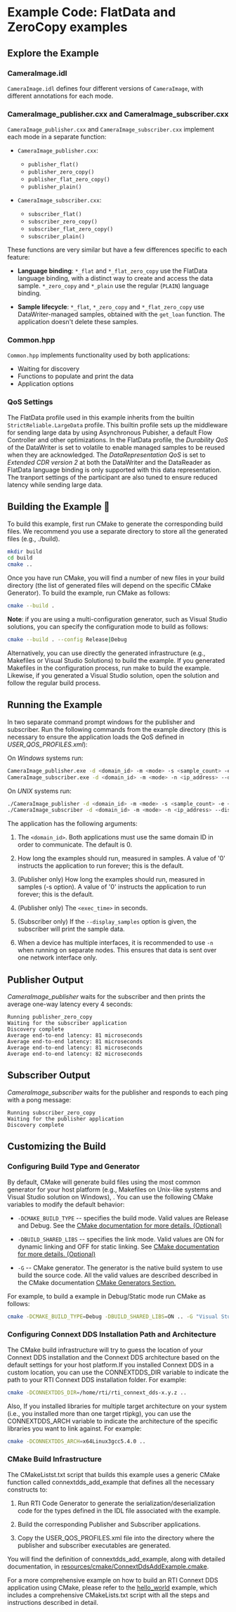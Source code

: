 # Example Code: FlatData and ZeroCopy examples

## Explore the Example

### CameraImage.idl

`CameraImage.idl` defines four different versions of `CameraImage`, with
different annotations for each mode.

### CameraImage_publisher.cxx and CameraImage_subscriber.cxx

`CameraImage_publisher.cxx` and `CameraImage_subscriber.cxx` implement each mode
in a separate function:

-   `CameraImage_publisher.cxx`:

    - `publisher_flat()`
    - `publisher_zero_copy()`
    - `publisher_flat_zero_copy()`
    - `publisher_plain()`

-   `CameraImage_subscriber.cxx`:

    - `subscriber_flat()`
    - `subscriber_zero_copy()`
    - `subscriber_flat_zero_copy()`
    - `subscriber_plain()`

These functions are very similar but have a few differences specific to each
feature:

-   **Language binding**: `*_flat` and `*_flat_zero_copy` use the FlatData
    language binding, with a distinct way to create and access the data sample.
    `*_zero_copy` and `*_plain` use the regular (`PLAIN`) language binding.

-   **Sample lifecycle**: `*_flat`, `*_zero_copy` and `*_flat_zero_copy` use
    DataWriter-managed samples, obtained with the `get_loan` function. The
    application doesn't delete these samples.

### Common.hpp

`Common.hpp` implements functionality used by both applications:

- Waiting for discovery
- Functions to populate and print the data
- Application options

### QoS Settings

The FlatData profile used in this example inherits from the builtin
`StrictReliable.LargeData` profile. This builtin profile sets up the middleware
for sending large data by using Asynchronous Pubisher, a default Flow Controller
and other optimizations. In the FlatData profile, the *Durability QoS* of the
DataWriter is set to volatile to enable managed samples to be reused when they
are acknowledged. The *DataRepresentation QoS* is set to *Extended CDR version
2* at both the DataWriter and the DataReader as FlatData language binding is
only supported with this data representation. The tranport settings of the
participant are also tuned to ensure reduced latency while sending large data.

## Building the Example :wrench:

To build this example, first run CMake to generate the corresponding build
files. We recommend you use a separate directory to store all the generated
files (e.g., ./build).

```bash
mkdir build
cd build
cmake ..
```

Once you have run CMake, you will find a number of new files in your build
directory (the list of generated files will depend on the specific CMake
Generator). To build the example, run CMake as follows:

```sh
cmake --build .
```

**Note**: if you are using a multi-configuration generator, such as Visual
Studio solutions, you can specify the configuration mode to build as follows:

```sh
cmake --build . --config Release|Debug
```

Alternatively, you can use directly the generated infrastructure (e.g.,
Makefiles or Visual Studio Solutions) to build the example. If you generated
Makefiles in the configuration process, run make to build the example. Likewise,
if you generated a Visual Studio solution, open the solution and follow the
regular build process.

## Running the Example

In two separate command prompt windows for the publisher and subscriber. Run the
following commands from the example directory (this is necessary to ensure the
application loads the QoS defined in *USER_QOS_PROFILES.xml*):

On *Windows* systems run:

```sh
CameraImage_publisher.exe -d <domain_id> -m <mode> -s <sample_count> -e <exec_time> -n <ip_addres>
CameraImage_subscriber.exe -d <domain_id> -m <mode> -n <ip_address> --display_samples
```

On *UNIX* systems run:

```sh
./CameraImage_publisher -d <domain_id> -m <mode> -s <sample_count> -e <exec_time> -n <ip_addres>
./CameraImage_subscriber -d <domain_id> -m <mode> -n <ip_address> --display_samples
```

The application has the following arguments:

1.  The `<domain_id>`. Both applications must use the same domain ID in order to
    communicate. The default is 0.

2.  How long the examples should run, measured in samples. A value of '0'
instructs the application to run forever; this is the default.

3.  (Publisher only) How long the examples should run, measured in samples 
(-s option). A value of '0' instructs the application to run forever; this is
the default.

4.  (Publisher only) The `<exec_time>` in seconds.

5.  (Subscriber only) If the `--display_samples` option is given, the
subscriber will print the sample data.

6.  When a device has multiple interfaces, it is recommended to use `-n` when
running on separate nodes. This ensures that data is sent over one network
interface only.

## Publisher Output

*CameraImage_publisher* waits for the subscriber and then prints the average
one-way latency every 4 seconds:

```plaintext
Running publisher_zero_copy
Waiting for the subscriber application
Discovery complete
Average end-to-end latency: 81 microseconds
Average end-to-end latency: 81 microseconds
Average end-to-end latency: 81 microseconds
Average end-to-end latency: 82 microseconds
```

## Subscriber Output

*CameraImage_subscriber* waits for the publisher and responds to each ping with
a pong message:

```plaintext
Running subscriber_zero_copy
Waiting for the publisher application
Discovery complete
```

## Customizing the Build

### Configuring Build Type and Generator

By default, CMake will generate build files using the most common generator for
your host platform (e.g., Makefiles on Unix-like systems and Visual Studio
solution on Windows), \. You can use the following CMake variables to modify the
default behavior:

-   `-DCMAKE_BUILD_TYPE` -- specifies the build mode. Valid values are Release
    and Debug. See the [CMake documentation for more details.
    (Optional)](https://cmake.org/cmake/help/latest/variable/CMAKE_BUILD_TYPE.html)

-   `-DBUILD_SHARED_LIBS` -- specifies the link mode. Valid values are ON for
    dynamic linking and OFF for static linking. See [CMake documentation for
    more details.
    (Optional)](https://cmake.org/cmake/help/latest/variable/BUILD_SHARED_LIBS.html)

-   `-G` -- CMake generator. The generator is the native build system to use
    build the source code. All the valid values are described described in the
    CMake documentation [CMake Generators
    Section.](https://cmake.org/cmake/help/latest/manual/cmake-generators.7.html)

For example, to build a example in Debug/Static mode run CMake as follows:

```sh
cmake -DCMAKE_BUILD_TYPE=Debug -DBUILD_SHARED_LIBS=ON .. -G "Visual Studio 15 2017" -A x64
```

### Configuring Connext DDS Installation Path and Architecture

The CMake build infrastructure will try to guess the location of your Connext
DDS installation and the Connext DDS architecture based on the default settings
for your host platform.If you installed Connext DDS in a custom location, you
can use the CONNEXTDDS_DIR variable to indicate the path to your RTI Connext DDS
installation folder. For example:

```sh
cmake -DCONNEXTDDS_DIR=/home/rti/rti_connext_dds-x.y.z ..
```

Also, If you installed libraries for multiple target architecture on your system
(i.e., you installed more than one target rtipkg), you can use the
CONNEXTDDS_ARCH variable to indicate the architecture of the specific libraries
you want to link against. For example:

```sh
cmake -DCONNEXTDDS_ARCH=x64Linux3gcc5.4.0 ..
```

### CMake Build Infrastructure

The CMakeListst.txt script that builds this example uses a generic CMake
function called connextdds_add_example that defines all the necessary constructs
to:

1.  Run RTI Code Generator to generate the serialization/deserialization code
    for the types defined in the IDL file associated with the example.

2.  Build the corresponding Publisher and Subscriber applications.

3.  Copy the USER_QOS_PROFILES.xml file into the directory where the publisher
    and subscriber executables are generated.

You will find the definition of connextdds_add_example, along with detailed
documentation, in
[resources/cmake/ConnextDdsAddExample.cmake](../../../../resources/cmake/ConnextDdsAddExample.cmake).

For a more comprehensive example on how to build an RTI Connext DDS application
using CMake, please refer to the
[hello_world](../../../connext_dds/build_systems/cmake/) example, which includes
a comprehensive CMakeLists.txt script with all the steps and instructions
described in detail.
